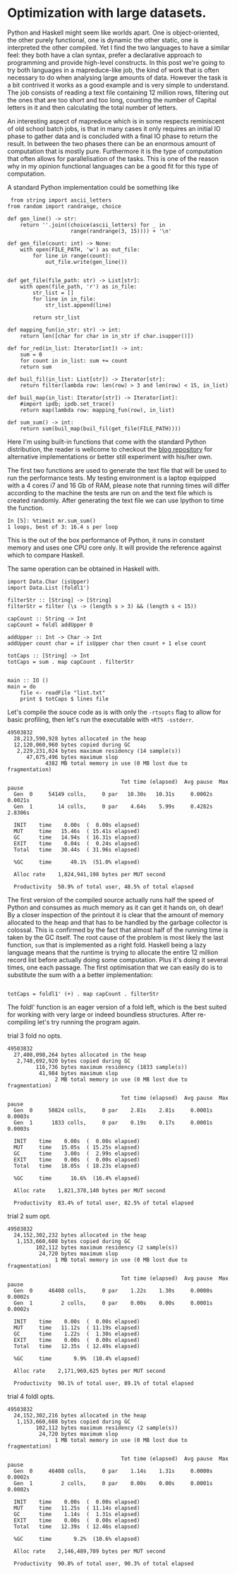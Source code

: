 # Optimization with large datasets.

Python and Haskell might seem like worlds apart. One is object-oriented, the other purely functional, one is dynamic the other static, one is interpreted the other compiled. Yet I find the two languages to have a similar feel: they both have a clan syntax, prefer a declarative approach to programming and provide high-level constructs.
In this post we're going to try both languages in a mapreduce-like job, the kind of work that is often necessary to do when analysing large amounts of data. However the task is a bit contrived it works as a good example and is very simple to understand. The job consists of reading a text file containing 12 million rows, filtering out the ones that are too short and too long, counting the number of Capital letters in it and then calculating the total number of letters.

An interesting aspect of mapreduce which is in some respects reminiscent of old school batch jobs, is that in many cases it only requires an initial IO phase to gather data and is concluded with a final IO phase to return the result. In between the two phases there can be an enormous amount of computation that is mostly pure. Furthermore it is the type of computation that often allows for parallelisation of the tasks. This is one of the reason why in my opinion functional languages can be a good fit for this type of computation.

A standard Python implementation could be something like
<pre><code class="python"> from string import ascii_letters
from random import randrange, choice

def gen_line() -> str:
    return ''.join((choice(ascii_letters) for _ in
                    range(randrange(3, 15)))) + '\n'

def gen_file(count: int) -> None:
    with open(FILE_PATH, 'w') as out_file:
        for line in range(count):
            out_file.write(gen_line())


def get_file(file_path: str) -> List[str]:
    with open(file_path, 'r') as in_file:
        str_list = []
        for line in in_file:
            str_list.append(line)

        return str_list

def mapping_fun(in_str: str) -> int:
    return len([char for char in in_str if char.isupper()])

def for_red(in_list: Iterator[int]) -> int:
    sum = 0
    for count in in_list: sum += count
    return sum

def buil_fil(in_list: List[str]) -> Iterator[str]:
    return filter(lambda row: len(row) > 3 and len(row) < 15, in_list)

def buil_map(in_list: Iterator[str]) -> Iterator[int]:
    #import ipdb; ipdb.set_trace()
    return map(lambda row: mapping_fun(row), in_list)

def sum_sum() -> int:
    return sum(buil_map(buil_fil(get_file(FILE_PATH))))
</code></pre>

Here I'm using built-in functions that come with the standard Python distribution, the reader is wellcome to checkout the [blog repository](https://github.com/simone-trubian/blog-posts) for alternative implementations or better still experiment with his/her own.

The first two functions are used to generate the text file that will be used to run the performance tests. My testing environment is a laptop equipped with a 4 cores i7 and 16 Gb of RAM, please note that running times will differ according to the machine the tests are run on and the text file which is created randomly. After generating the text file we can use Ipython to time the function.
<pre><code class="python">In [5]: %timeit mr.sum_sum()
1 loops, best of 3: 16.4 s per loop
</code></pre>

This is the out of the box performance of Python, it runs in constant memory and uses one CPU core only. It will provide the reference against which to compare Haskell.

The same operation can be obtained in Haskell with.
<pre><code class="haskell">import Data.Char (isUpper)
import Data.List (foldl1')

filterStr :: [String] -> [String]
filterStr = filter (\s -> (length s > 3) && (length s < 15))

capCount :: String -> Int
capCount = foldl addUpper 0

addUpper :: Int -> Char -> Int
addUpper count char = if isUpper char then count + 1 else count

totCaps :: [String] -> Int
totCaps = sum . map capCount . filterStr


main :: IO ()
main = do
    file <- readFile "list.txt"
    print $ totCaps $ lines file
</code></pre>

Let's compile the souce code as is with only the `-rtsopts` flag to allow for basic profiling, then let's run the executable with `+RTS -sstderr`.

<pre><code>49503832
  28,213,590,928 bytes allocated in the heap
  12,120,060,960 bytes copied during GC
   2,229,231,024 bytes maximum residency (14 sample(s))
      47,675,496 bytes maximum slop
            4382 MB total memory in use (0 MB lost due to fragmentation)

                                    Tot time (elapsed)  Avg pause  Max pause
  Gen  0     54149 colls,     0 par   10.30s   10.31s     0.0002s    0.0021s
  Gen  1        14 colls,     0 par    4.64s    5.99s     0.4282s    2.8306s

  INIT    time    0.00s  (  0.00s elapsed)
  MUT     time   15.46s  ( 15.41s elapsed)
  GC      time   14.94s  ( 16.31s elapsed)
  EXIT    time    0.04s  (  0.24s elapsed)
  Total   time   30.44s  ( 31.96s elapsed)

  %GC     time      49.1%  (51.0% elapsed)

  Alloc rate    1,824,941,198 bytes per MUT second

  Productivity  50.9% of total user, 48.5% of total elapsed
</code></pre>
The first version of the compiled source actually runs half the speed of Python and consumes as much memory as it can get it hands on, oh dear! By a closer inspection of the printout it is clear that the amount of memory allocated to the heap and that has to be handled by the garbage collector is colossal. This is confirmed by the fact that almost half of the running time is taken by the GC itself. The root cause of the problem is most likely the last function, `sum` that is implemented as a right fold. Haskell being a lazy language means that the runtime is trying to allocate the entire 12 million record list before actually doing some computation. Plus it's doing it several times, one each passage. The first optimisation that we can easily do is to substitute the sum with a a better implementation:
<pre><code class="haskell">
totCaps = foldl1' (+) . map capCount . filterStr
</code></pre>
The foldl' function is an eager version of a fold left, which is the best suited for working with very large or indeed boundless structures. After re-compiling let's try running the program again.

trial 3 fold no opts.
<pre><code>49503832
  27,408,098,264 bytes allocated in the heap
   2,748,692,920 bytes copied during GC
         116,736 bytes maximum residency (1833 sample(s))
          41,984 bytes maximum slop
               2 MB total memory in use (0 MB lost due to fragmentation)

                                    Tot time (elapsed)  Avg pause  Max pause
  Gen  0     50824 colls,     0 par    2.81s    2.81s     0.0001s    0.0003s
  Gen  1      1833 colls,     0 par    0.19s    0.17s     0.0001s    0.0003s

  INIT    time    0.00s  (  0.00s elapsed)
  MUT     time   15.05s  ( 15.25s elapsed)
  GC      time    3.00s  (  2.99s elapsed)
  EXIT    time    0.00s  (  0.00s elapsed)
  Total   time   18.05s  ( 18.23s elapsed)

  %GC     time      16.6%  (16.4% elapsed)

  Alloc rate    1,821,378,140 bytes per MUT second

  Productivity  83.4% of total user, 82.5% of total elapsed
</code></pre>
trial 2 sum opt.

<pre><code>49503832
  24,152,302,232 bytes allocated in the heap
   1,153,660,608 bytes copied during GC
         102,112 bytes maximum residency (2 sample(s))
          24,720 bytes maximum slop
               1 MB total memory in use (0 MB lost due to fragmentation)

                                    Tot time (elapsed)  Avg pause  Max pause
  Gen  0     46408 colls,     0 par    1.22s    1.30s     0.0000s    0.0002s
  Gen  1         2 colls,     0 par    0.00s    0.00s     0.0001s    0.0002s

  INIT    time    0.00s  (  0.00s elapsed)
  MUT     time   11.12s  ( 11.19s elapsed)
  GC      time    1.22s  (  1.30s elapsed)
  EXIT    time    0.00s  (  0.00s elapsed)
  Total   time   12.35s  ( 12.49s elapsed)

  %GC     time       9.9%  (10.4% elapsed)

  Alloc rate    2,171,969,625 bytes per MUT second

  Productivity  90.1% of total user, 89.1% of total elapsed
</code></pre>



trial 4 foldl opts.
<pre><code>49503832
  24,152,302,216 bytes allocated in the heap
   1,153,660,608 bytes copied during GC
         102,112 bytes maximum residency (2 sample(s))
          24,720 bytes maximum slop
               1 MB total memory in use (0 MB lost due to fragmentation)

                                    Tot time (elapsed)  Avg pause  Max pause
  Gen  0     46408 colls,     0 par    1.14s    1.31s     0.0000s    0.0002s
  Gen  1         2 colls,     0 par    0.00s    0.00s     0.0001s    0.0002s

  INIT    time    0.00s  (  0.00s elapsed)
  MUT     time   11.25s  ( 11.14s elapsed)
  GC      time    1.14s  (  1.31s elapsed)
  EXIT    time    0.00s  (  0.00s elapsed)
  Total   time   12.39s  ( 12.46s elapsed)

  %GC     time       9.2%  (10.6% elapsed)

  Alloc rate    2,146,489,709 bytes per MUT second

  Productivity  90.8% of total user, 90.3% of total elapsed
</code></pre>

